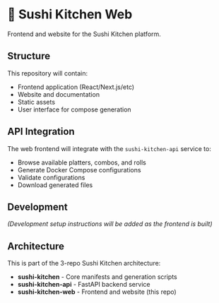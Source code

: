 # 🍣 Sushi Kitchen Web

Frontend and website for the Sushi Kitchen platform.

## Structure

This repository will contain:
- Frontend application (React/Next.js/etc)
- Website and documentation
- Static assets
- User interface for compose generation

## API Integration

The web frontend will integrate with the `sushi-kitchen-api` service to:
- Browse available platters, combos, and rolls
- Generate Docker Compose configurations
- Validate configurations
- Download generated files

## Development

*(Development setup instructions will be added as the frontend is built)*

## Architecture

This is part of the 3-repo Sushi Kitchen architecture:
- **sushi-kitchen** - Core manifests and generation scripts
- **sushi-kitchen-api** - FastAPI backend service
- **sushi-kitchen-web** - Frontend and website (this repo)